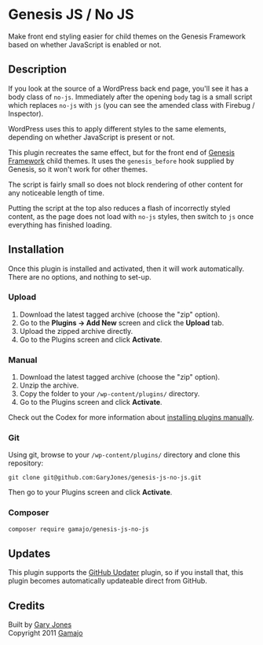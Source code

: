 # Genesis JS / No JS

Make front end styling easier for child themes on the Genesis Framework based on whether JavaScript is enabled or not.

## Description 

If you look at the source of a WordPress back end page, you'll see it has a body class of `no-js`. Immediately after the opening `body` tag is a small script which replaces `no-js` with `js` (you can see the amended class with Firebug / Inspector).

WordPress uses this to apply different styles to the same elements, depending on whether JavaScript is present or not.

This plugin recreates the same effect, but for the front end of <a href="http://genesis-theme-framework.com/">Genesis Framework</a> child themes. It uses the `genesis_before` hook supplied by Genesis, so it won't work for other themes.

The script is fairly small so does not block rendering of other content for any noticeable length of time.

Putting the script at the top also reduces a flash of incorrectly styled content, as the page does not load with `no-js` styles, then switch to `js` once everything has finished loading.

## Installation

Once this plugin is installed and activated, then it will work automatically. There are no options, and nothing to set-up.

### Upload

1. Download the latest tagged archive (choose the "zip" option).
2. Go to the __Plugins -> Add New__ screen and click the __Upload__ tab.
3. Upload the zipped archive directly.
4. Go to the Plugins screen and click __Activate__.

### Manual

1. Download the latest tagged archive (choose the "zip" option).
2. Unzip the archive.
3. Copy the folder to your `/wp-content/plugins/` directory.
4. Go to the Plugins screen and click __Activate__.

Check out the Codex for more information about [installing plugins manually](http://codex.wordpress.org/Managing_Plugins#Manual_Plugin_Installation).

### Git

Using git, browse to your `/wp-content/plugins/` directory and clone this repository:

`git clone git@github.com:GaryJones/genesis-js-no-js.git`

Then go to your Plugins screen and click __Activate__.

### Composer

~~~sh
composer require gamajo/genesis-js-no-js
~~~

## Updates

This plugin supports the [GitHub Updater](https://github.com/afragen/github-updater) plugin, so if you install that, this plugin becomes automatically updateable direct from GitHub.

## Credits

Built by [Gary Jones](https://twitter.com/GaryJ)  
Copyright 2011 [Gamajo](https://gamajo.com/)
